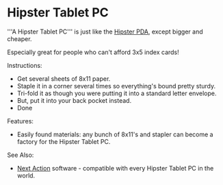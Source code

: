 # Hipster Tablet PC #

'''A Hipster Tablet PC''' is just like the [Hipster PDA](http://www.google.com/search?q=Hipster+PDA), except bigger and cheaper.

Especially great for people who can't afford 3x5 index cards!

Instructions:
  * Get several sheets of 8x11 paper.
  * Staple it in a corner several times so everything's bound pretty sturdy.
  * Tri-fold it as though you were putting it into a standard letter envelope.
  * But, put it into your back pocket instead.
  * Done

Features:
  * Easily found materials: any bunch of 8x11's and stapler can become a factory for the Hipster Tablet PC.

See Also:
  * [Next Action](http://code.google.com/p/trimpath/wiki/NextAction) software - compatible with every Hipster Tablet PC in the world.